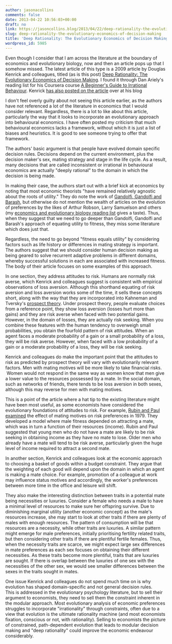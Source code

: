 ```yaml
---
author: jasonacollins
comments: false
date: 2013-04-22 10:56:03+00:00
draft: no
link: https://jasoncollins.blog/2013/04/22/deep-rationality-the-evolutionary-economics-of-decision-making/
slug: deep-rationality-the-evolutionary-economics-of-decision-making
title: 'Deep Rationality: The Evolutionary Economics of Decision Making'
wordpress_id: 5985
---
```


Even though I consider that I am across the literature at the boundary of economics and evolutionary biology, now and then an article pops up that I somehow missed. The latest article of this type is a 2009 article by Douglas Kenrick and colleagues, titled (as is this post) [Deep Rationality: The Evolutionary Economics of Decision Making](https://www.ncbi.nlm.nih.gov/pmc/articles/PMC2914349/). I found it through Dan Ariely's reading list for his Coursera course [A Beginner's Guide to Irrational Behaviour](https://www.coursera.org/course/behavioralecon). Kenrick [has also posted on the article](http://www.psychologytoday.com/blog/sex-murder-and-the-meaning-life/200911/deep-rationality) over at his blog

I don't feel overly guilty about not seeing this article earlier, as the authors have not referenced a lot of the literature in economics that I would consider relevant. Regardless, there is a lot to like about this article, particularly the way that it looks to incorporate an evolutionary approach into behavioural economics. I have often posted my criticism that much behavioural economics lacks a framework, without which it is just a list of biases and heuristics. It is good to see someone trying to offer that framework.

The authors' basic argument is that people have evolved domain specific decision rules. Decisions depend on the current environment, plus the decision maker's sex, mating strategy and stage in the life cycle. As a result, many decisions that are called inconsistent or irrational in behavioural economics are actually "deeply rational" to the domain in which the decision is being made.

In making their case, the authors start out with a brief kick at economics by noting that most economic theorists "have remained relatively agnostic about the roots of utility." They do note the work of [Gandolfi, Gandolfi and Barash](https://jasoncollins.blog/2012/05/gandolfi-gandolfi-and-barashs-economics-as-an-evolutionary-science/), but otherwise do not mention the wealth of articles on the evolution of preferences by the likes of Arthur Robson, Larry Samuelson and others (my [economics and evolutionary biology reading list](https://jasoncollins.blog/economics-and-evolutionary-biology-reading-list/) gives a taste). Thus, when they suggest that we need to go deeper than Gandolfi, Gandolfi and Barash's approach of equating utility to fitness, they miss some literature which does just that.

Regardless, the need to go beyond "fitness equals utility" by considering factors such as life history or differences in mating strategy is important. The authors suggest that we should consider human decision making as being geared to solve recurrent adaptive problems in different domains, whereby successful solutions in each are associated with increased fitness. The body of their article focuses on some examples of this approach.

In one section, they address attitudes to risk. Humans are normally risk averse, which Kenrick and colleagues suggest is consistent with empirical observations of loss aversion. Although this shorthand equating of risk aversion and loss aversion works some of the time, it sells these concepts short, along with the way that they are incorporated into Kahneman and Tversky's [prospect theory](http://en.wikipedia.org/wiki/Prospect_theory). Under prospect theory, people evaluate choices from a reference point, they show loss aversion (losses hurt more than gains) and they are risk averse when faced with two potential gains. However, in the domain of losses, they are actually risk seeking. When you combine these features with the human tendency to overweigh small probabilities, you obtain the fourfold pattern of risk attitudes. When an agent faces a moderate probability of a gain or a small probability of a loss, they will be risk averse. However, when faced with a low probability of a gain or a moderate probability of a loss, they will be risk seeking.

Kenrick and colleagues do make the important point that the attitudes to risk as predicted by prospect theory will vary with evolutionarily relevant factors. Men with mating motives will be more likely to take financial risks.  Women would not respond in the same way as women know that men give a lower value to the resources possessed by a mate. In the social domain, such as networks of friends, there tends to be loss aversion in both sexes, although this may reverse for men with mating motives.

This is a point of the article where a hat tip to the existing literature might have been most useful, as some economists have considered the evolutionary foundations of attitudes to risk. For example, [Rubin and Paul examined](https://jasoncollins.blog/2011/01/what-is-the-objective/) the effect of mating motives on risk preferences in 1979. They developed a model where male fitness depended on attracting a mate, which was in turn a function of their resources (income). Rubin and Paul suggested that young men who do not have a mate are likely to be risk seeking in obtaining income as they have no mate to lose. Older men who already have a mate will tend to be risk averse, particularly given the huge level of income required to attract a second mate.

In another section, Kenrick and colleagues look at the economic approach to choosing a basket of goods within a budget constraint. They argue that the weighting of each good will depend upon the domain in which an agent is making a mate choice. For example, promotion of a colleague at work may influence status motives and accordingly, the worker's preferences between more time in the office and leisure will shift.

They also make the interesting distinction between traits in a potential mate being necessities or luxuries. Consider a female who needs a male to have a minimal level of resources to make sure her offspring survive. Due to diminishing marginal utility (another economic concept) as the male's resources increase, she may start to look at other traits if there are plenty of males with enough resources. The pattern of consumption will be that resources are a necessity, while other traits are luxuries. A similar pattern might emerge for male preferences, initially prioritising fertility related traits, but then considering other traits if there are plentiful fertile females. Thus, when the necessity traits are scarce, we might expect large sex differences in mate preferences as each sex focuses on obtaining their different necessities. As these traits become more plentiful, traits that are luxuries are sought. If there is overlap between the luxuries of one sex with the necessities of the other sex, we would see smaller differences between the sexes in the traits sought in mates.

One issue Kenrick and colleagues do not spend much time on is why evolution has shaped domain-specific and not general decision rules. This is addressed in the evolutionary psychology literature, but to sell their argument to economists, they need to sell them the constraint inherent in the modular approach. Most evolutionary analysis of economic preferences struggles to incorporate "irrationality" through constraints, often due to a view that evolution is the ultimate rationality machine (and most economists fixation, conscious or not, with rationality). Selling to economists the picture of constrained, path-dependent evolution that leads to modular decision making and "deep rationality" could improve the economic endeavour considerably.
